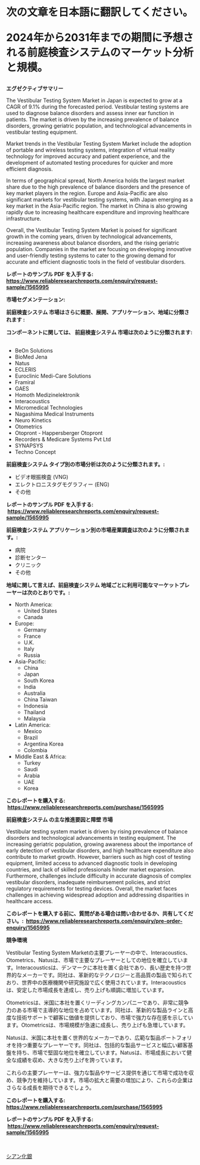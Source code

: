 <p><h1>次の文章を日本語に翻訳してください。

2024年から2031年までの期間に予想される前庭検査システムのマーケット分析と規模。</h1></p><p><strong>エグゼクティブサマリー</strong></p>
<p><p>The Vestibular Testing System Market in Japan is expected to grow at a CAGR of 9.1% during the forecasted period. Vestibular testing systems are used to diagnose balance disorders and assess inner ear function in patients. The market is driven by the increasing prevalence of balance disorders, growing geriatric population, and technological advancements in vestibular testing equipment.</p><p>Market trends in the Vestibular Testing System Market include the adoption of portable and wireless testing systems, integration of virtual reality technology for improved accuracy and patient experience, and the development of automated testing procedures for quicker and more efficient diagnosis.</p><p>In terms of geographical spread, North America holds the largest market share due to the high prevalence of balance disorders and the presence of key market players in the region. Europe and Asia-Pacific are also significant markets for vestibular testing systems, with Japan emerging as a key market in the Asia-Pacific region. The market in China is also growing rapidly due to increasing healthcare expenditure and improving healthcare infrastructure.</p><p>Overall, the Vestibular Testing System Market is poised for significant growth in the coming years, driven by technological advancements, increasing awareness about balance disorders, and the rising geriatric population. Companies in the market are focusing on developing innovative and user-friendly testing systems to cater to the growing demand for accurate and efficient diagnostic tools in the field of vestibular disorders.</p></p>
<p><strong>レポートのサンプル PDF を入手する: <a href="https://www.reliableresearchreports.com/enquiry/request-sample/1565995">https://www.reliableresearchreports.com/enquiry/request-sample/1565995</a></strong></p>
<p><strong>市場セグメンテーション:</strong></p>
<p><strong> 前庭検査システム 市場はさらに概要、展開、アプリケーション、地域に分類されます :</strong></p>
<p><strong>コンポーネントに関しては、 前庭検査システム 市場は次のように分類されます: &nbsp;</strong></p>
<p><ul><li>BeOn Solutions</li><li>BioMed Jena</li><li>Natus</li><li>ECLERIS</li><li>Euroclinic Medi-Care Solutions</li><li>Framiral</li><li>GAES</li><li>Homoth Medizinelektronik</li><li>Interacoustics</li><li>Micromedical Technologies</li><li>Nagashima Medical Instruments</li><li>Neuro Kinetics</li><li>Otometrics</li><li>Otopront - Happersberger Otopront</li><li>Recorders & Medicare Systems Pvt Ltd</li><li>SYNAPSYS</li><li>Techno Concept</li></ul></p>
<p><strong> 前庭検査システム タイプ別の市場分析は次のように分類されます。:</strong></p>
<p><ul><li>ビデオ眼振検査 (VNG)</li><li>エレクトロニスタグモグラフィー (ENG)</li><li>その他</li></ul></p>
<p><strong>レポートのサンプル PDF を入手する: &nbsp;<a href="https://www.reliableresearchreports.com/enquiry/request-sample/1565995">https://www.reliableresearchreports.com/enquiry/request-sample/1565995</a></strong></p>
<p><strong> 前庭検査システム アプリケーション別の市場産業調査は次のように分類されます。:</strong></p>
<p><ul><li>病院</li><li>診断センター</li><li>クリニック</li><li>その他</li></ul></p>
<p><strong>地域に関して言えば、前庭検査システム 地域ごとに利用可能なマーケットプレーヤーは次のとおりです。:</strong></p>
<p><ul>
    <li>
        North America:
        <ul>
            <li>United States</li>
            <li>Canada</li>
        </ul>
    </li>
    <li>
        Europe:
        <ul>
            <li>Germany</li>
            <li>France</li>
            <li>U.K.</li>
            <li>Italy</li>
            <li>Russia</li>
        </ul>
    </li>
    <li>
        Asia-Pacific:
        <ul>
            <li>China</li>
            <li>Japan</li>
            <li>South Korea</li>
            <li>India</li>
            <li>Australia</li>
            <li>China Taiwan</li>
            <li>Indonesia</li>
            <li>Thailand</li>
            <li>Malaysia</li>
        </ul>
    </li>
    <li>
        Latin America:
        <ul>
            <li>Mexico</li>
            <li>Brazil</li>
            <li>Argentina Korea</li>
            <li>Colombia</li>
        </ul>
    </li>
    <li>
        Middle East & Africa:
        <ul>
            <li>Turkey</li>
            <li>Saudi</li>
            <li>Arabia</li>
            <li>UAE</li>
            <li>Korea</li>
        </ul>
    </li>
    </ul></p>
<p><strong>このレポートを購入する: &nbsp;<a href="https://www.reliableresearchreports.com/purchase/1565995">https://www.reliableresearchreports.com/purchase/1565995</a></strong></p>
<p><strong>前庭検査システム の主な推進要因と障壁 市場</strong></p>
<p><p>Vestibular testing system market is driven by rising prevalence of balance disorders and technological advancements in testing equipment. The increasing geriatric population, growing awareness about the importance of early detection of vestibular disorders, and high healthcare expenditure also contribute to market growth. However, barriers such as high cost of testing equipment, limited access to advanced diagnostic tools in developing countries, and lack of skilled professionals hinder market expansion. Furthermore, challenges include difficulty in accurate diagnosis of complex vestibular disorders, inadequate reimbursement policies, and strict regulatory requirements for testing devices. Overall, the market faces challenges in achieving widespread adoption and addressing disparities in healthcare access.</p></p>
<p><strong>このレポートを購入する前に、質問がある場合は問い合わせるか、共有してください。:&nbsp; <a href="https://www.reliableresearchreports.com/enquiry/pre-order-enquiry/1565995">https://www.reliableresearchreports.com/enquiry/pre-order-enquiry/1565995</a></strong></p>
<p><strong>競争環境</strong></p>
<p><p>Vestibular Testing System Marketの主要プレーヤーの中で、Interacoustics、Otometrics、Natusは、市場で主要なプレーヤーとしての地位を確立しています。Interacousticsは、デンマークに本社を置く会社であり、長い歴史を持つ世界的なメーカーです。同社は、革新的なテクノロジーと高品質の製品で知られており、世界中の医療機関や研究施設で広く使用されています。Interacousticsは、安定した市場成長を達成し、売り上げも順調に増加しています。</p><p>Otometricsは、米国に本社を置くリーディングカンパニーであり、非常に競争力のある市場で主導的な地位を占めています。同社は、革新的な製品ラインと高度な技術サポートで顧客に価値を提供しており、市場で強力な存在感を示しています。Otometricsは、市場規模が急速に成長し、売り上げも急増しています。</p><p>Natusは、米国に本社を置く世界的なメーカーであり、広範な製品ポートフォリオを持つ重要なプレーヤーです。同社は、包括的な製品サービスと幅広い顧客基盤を持ち、市場で堅固な地位を確立しています。Natusは、市場成長において健全な成績を収め、大きな売り上げを誇っています。</p><p>これらの主要プレーヤーは、強力な製品やサービス提供を通じて市場で成功を収め、競争力を維持しています。市場の拡大と需要の増加により、これらの企業はさらなる成長を期待できるでしょう。</p></p>
<p><strong>このレポートを購入する: &nbsp; <a href="https://www.reliableresearchreports.com/purchase/1565995">https://www.reliableresearchreports.com/purchase/1565995</a></strong></p>
<p><strong>レポートのサンプル PDF を入手する: &nbsp;<a href="https://www.reliableresearchreports.com/enquiry/request-sample/1565995">https://www.reliableresearchreports.com/enquiry/request-sample/1565995</a></strong><strong></strong></p>
<p>&nbsp;</p>
<p><p><a href="https://github.com/efcvopdgkdx128/Market-Research-Report-List-1/blob/main/49475805682.md">シアン化銀</a></p></p>